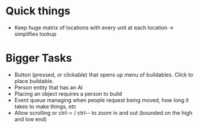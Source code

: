 # Quick things
* Keep huge matrix of locations with every unit at each location -> simplifies lookup

# Bigger Tasks
* Button (pressed, or clickable) that opens up menu of buildables. Click to place buildable.
* Person entity that has an AI
* Placing an object requires a person to build
* Event queue managing when people request being moved, how long it takes to make things, etc
* Allow scrolling or ctrl-= / ctrl-- to zoom in and out (bounded on the high and low end)
